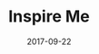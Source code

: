 ---
title: Inspire Me
description: Need inspiration? Inspire Me presents random input for your head to make idea generation easy.
date: 2017-09-22

sourceUrl: https://github.com/marcoklein/inspireme
urls:
- url: https://inspireme.kleinprojects.com
  text: Open App
  icon: fas fa-lightbulb
---